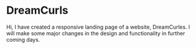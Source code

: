 # DreamCurls
Hi, I have created a responsive landing page of a website, DreamCurles. I will make some major changes in the design and functionality in further coming days.
